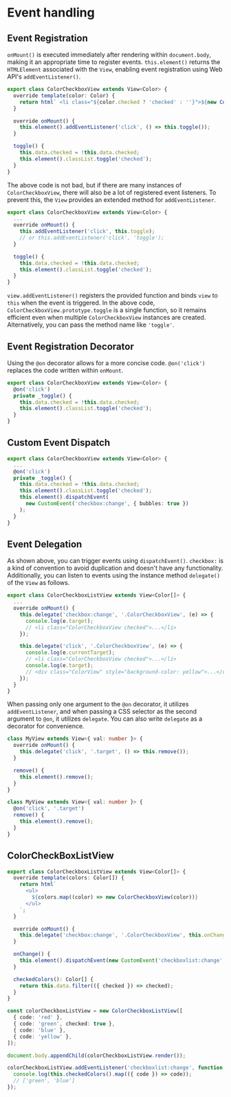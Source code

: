 # Event handling

## Event Registration

`onMount()` is executed immediately after rendering within `document.body`, making it an appropriate time to register events. `this.element()` returns the `HTMLElement` associated with the `View`, enabling event registration using Web API's `addEventListener()`.

```typescript
export class ColorCheckboxView extends View<Color> {
  override template(color: Color) {
    return html` <li class="${color.checked ? 'checked' : ''}">${new ColorView(color)}</li> `;
  }

  override onMount() {
    this.element().addEventListener('click', () => this.toggle());
  }

  toggle() {
    this.data.checked = !this.data.checked;
    this.element().classList.toggle('checked');
  }
}
```

The above code is not bad, but if there are many instances of `ColorCheckboxView`, there will also be a lot of registered event listeners. To prevent this, the `View` provides an extended method for `addEventListener`.

```typescript
export class ColorCheckboxView extends View<Color> {
  ...
  override onMount() {
    this.addEventListener('click', this.toggle);
    // or this.addEventListener('click', 'toggle');
  }

  toggle() {
    this.data.checked = !this.data.checked;
    this.element().classList.toggle('checked');
  }
}
```

`view.addEventListener()` registers the provided function and binds `view` to `this` when the event is triggered. In the above code, `ColorCheckboxView.prototype.toggle` is a single function, so it remains efficient even when multiple `ColorCheckboxView` instances are created. Alternatively, you can pass the method name like `'toggle'`.

## Event Registration Decorator

Using the `@on` decorator allows for a more concise code. `@on('click')` replaces the code written within `onMount`.

```typescript
export class ColorCheckboxView extends View<Color> {
  @on('click')
  private _toggle() {
    this.data.checked = !this.data.checked;
    this.element().classList.toggle('checked');
  }
}
```

## Custom Event Dispatch

```typescript
export class ColorCheckboxView extends View<Color> {
  ...
  @on('click')
  private _toggle() {
    this.data.checked = !this.data.checked;
    this.element().classList.toggle('checked');
    this.element().dispatchEvent(
      new CustomEvent('checkbox:change', { bubbles: true })
    );
  }
}
```

## Event Delegation

As shown above, you can trigger events using `dispatchEvent()`. `checkbox:` is a kind of convention to avoid duplication and doesn't have any functionality. Additionally, you can listen to events using the instance method `delegate()` of the `View` as follows.

```typescript
export class ColorCheckboxListView extends View<Color[]> {
  ...
  override onMount() {
    this.delegate('checkbox:change', '.ColorCheckboxView', (e) => {
      console.log(e.target);
      // <li class="ColorCheckboxView checked">...</li>
    });

    this.delegate('click', '.ColorCheckboxView', (e) => {
      console.log(e.currentTarget);
      // <li class="ColorCheckboxView checked">...</li>
      console.log(e.target);
      // <div class="ColorView" style="background-color: yellow">...</div>
    });
  }
}
```

When passing only one argument to the `@on` decorator, it utilizes `addEventListener`, and when passing a CSS selector as the second argument to `@on`, it utilizes `delegate`. You can also write `delegate` as a decorator for convenience.

```typescript
class MyView extends View<{ val: number }> {
  override onMount() {
    this.delegate('click', '.target', () => this.remove());
  }

  remove() {
    this.element().remove();
  }
}

class MyView extends View<{ val: number }> {
  @on('click', '.target')
  remove() {
    this.element().remove();
  }
}
```

## ColorCheckBoxListView

```typescript
export class ColorCheckboxListView extends View<Color[]> {
  override template(colors: Color[]) {
    return html`
      <ul>
        ${colors.map((color) => new ColorCheckboxView(color))}
      </ul>
    `;
  }

  override onMount() {
    this.delegate('checkbox:change', '.ColorCheckboxView', this.onChange);
  }

  onChange() {
    this.element().dispatchEvent(new CustomEvent('checkboxlist:change', { bubbles: true }));
  }

  checkedColors(): Color[] {
    return this.data.filter(({ checked }) => checked);
  }
}

const colorCheckboxListView = new ColorCheckboxListView([
  { code: 'red' },
  { code: 'green', checked: true },
  { code: 'blue' },
  { code: 'yellow' },
]);

document.body.appendChild(colorCheckboxListView.render());

colorCheckboxListView.addEventListener('checkboxlist:change', function () {
  console.log(this.checkedColors().map(({ code }) => code));
  // ['green', 'blue']
});
```
